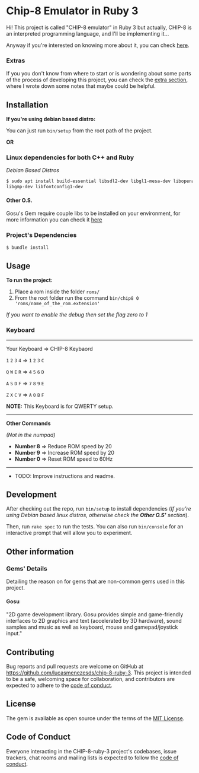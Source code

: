 # Chip-8 Emulator in Ruby 3

Hi! This project is called "CHIP-8 emulator" in Ruby 3 but actually, CHIP-8 is an interpreted programming language, and
I'll be implementing it...

Anyway if you're interested on knowing more about it, you can check [here](https://en.wikipedia.org/wiki/CHIP-8).

### Extras

If you you don't know from where to start or is wondering about some parts of the process of developing this project,
you can check the [extra section](/extras/README.md), where I wrote down some notes that maybe could be helpful.

## Installation

**If you're using debian based distro:**

You can just run `bin/setup` from the root path of the project.

**OR**

### Linux dependencies for both C++ and Ruby

_Debian Based Distros_

```bash
$ sudo apt install build-essential libsdl2-dev libgl1-mesa-dev libopenal-dev \
libgmp-dev libfontconfig1-dev
```

#### Other O.S.

Gosu's Gem require couple libs to be installed on your environment, for more information you can check
it [here](https://github.com/gosu/gosu/wiki#installation)

### Project's Dependencies

```bash
$ bundle install
```

## Usage

**To run the project:**

1. Place a rom inside the folder `roms/`
2. From the root folder run the command `bin/chip8 0 'roms/name_of_the_rom.extension'`

*If you want to enable the debug then set the flag zero to 1*

### Keyboard

--------------------------------------------

Your Keyboard => CHIP-8 Keybaord

`1` `2` `3` `4`        => `1` `2` `3` `C`

`Q` `W` `E` `R`        => `4` `5` `6` `D`

`A` `S` `D` `F`        => `7` `8` `9` `E`

`Z` `X` `C` `V`        => `A` `0` `B` `F`

**NOTE:** This Keyboard is for QWERTY setup.

--------------------------------------------



**Other Commands**

*(Not in the numpad)*

- **Number 8** => Reduce ROM speed by 20
- **Number 9** => Increase ROM speed by 20
- **Number 0** => Reset ROM speed to 60Hz

---------------

- TODO: Improve instructions and readme.

## Development

After checking out the repo, run `bin/setup` to install dependencies (_If you're using Debian based linux distros,
otherwise check the **Other O.S'** section_).

Then, run `rake spec` to run the tests. You can also run `bin/console` for an interactive prompt that will allow you to
experiment.

## Other information

### Gems' Details

Detailing the reason on for gems that are non-common gems used in this project.

#### Gosu

"2D game development library. Gosu provides simple and game-friendly interfaces to 2D graphics and text (accelerated by
3D hardware), sound samples and music as well as keyboard, mouse and gamepad/joystick input."

## Contributing

Bug reports and pull requests are welcome on GitHub at https://github.com/lucasmenezesds/chip-8-ruby-3. This project is
intended to be a safe, welcoming space for collaboration, and contributors are expected to adhere to
the [code of conduct](hhttps://github.com/lucasmenezesds/chip-8-ruby-3/blob/master/CODE_OF_CONDUCT.md).

## License

The gem is available as open source under the terms of the [MIT License](https://opensource.org/licenses/MIT).

## Code of Conduct

Everyone interacting in the CHIP-8-ruby-3 project's codebases, issue trackers, chat rooms and mailing lists is expected
to follow the [code of conduct](hhttps://github.com/lucasmenezesds/chip-8-ruby-3/blob/master/CODE_OF_CONDUCT.md).
